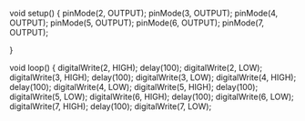 void setup() {
 pinMode(2, OUTPUT);
 pinMode(3, OUTPUT);
 pinMode(4, OUTPUT);
 pinMode(5, OUTPUT);
 pinMode(6, OUTPUT);
 pinMode(7, OUTPUT);

}

void loop() {
digitalWrite(2, HIGH);
delay(100);
digitalWrite(2, LOW);
digitalWrite(3, HIGH);
delay(100);
digitalWrite(3, LOW);
digitalWrite(4, HIGH);
delay(100);
digitalWrite(4, LOW);
digitalWrite(5, HIGH);
delay(100);
digitalWrite(5, LOW);
digitalWrite(6, HIGH);
delay(100);
digitalWrite(6, LOW);
digitalWrite(7, HIGH);
delay(100);
digitalWrite(7, LOW);

